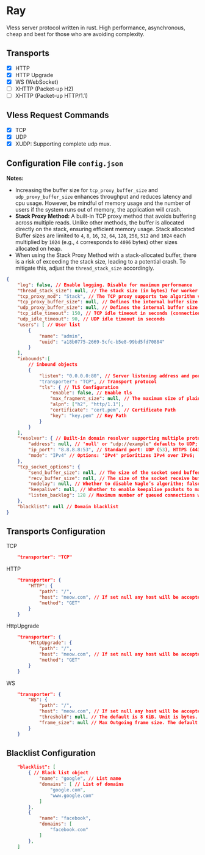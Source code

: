 # Ray

Vless server protocol written in rust. High performance, asynchronous, cheap and best for those who are avoiding complexity.

## Transports

- [x] HTTP
- [x] HTTP Upgrade
- [x] WS (WebSocket)
- [ ] XHTTP (Packet-up H2)
- [ ] XHTTP (Packet-up HTTP/1.1)

## Vless Request Commands

- [x] TCP
- [x] UDP
- [x] XUDP: Supporting complete udp mux.

## Configuration File `config.json`

**Notes:**

- Increasing the buffer size for `tcp_proxy_buffer_size` and `udp_proxy_buffer_size` enhances throughput and reduces latency and cpu usage. However, be mindful of memory usage and the number of users if the system runs out of memory, the application will crash.
- **Stack Proxy Method:** A built-in TCP proxy method that avoids buffering across multiple reads. Unlike other methods, the buffer is allocated directly on the stack, ensuring efficient memory usage. Stack allocated Buffer sizes are limited to `4`, `8`, `16`, `32`, `64`, `128`, `256`, `512` and `1024` each multiplied by `1024` (e.g., `4` corresponds to `4096` bytes) other sizes allocated on heap.
- When using the Stack Proxy Method with a stack-allocated buffer, there is a risk of exceeding the stack size, leading to a potential crash. To mitigate this, adjust the `thread_stack_size` accordingly.

```json
{
    "log": false, // Enable logging. Disable for maximum performance
    "thread_stack_size": null, // The stack size (in bytes) for worker threads. The default stack size for spawned threads is 2 MiB. The actual stack size may be greater than this value if the platform specifies minimal stack size.
    "tcp_proxy_mod": "Stack", // The TCP proxy supports two algorithm variants: `Stack` and `Buffer`. The `Buffer` algorithm accumulates multiple incoming readings before processing, improving efficiency but potentially introducing slight latency. Conversely, the `Stack` algorithm processes data immediately upon arrival, minimizing delay.
    "tcp_proxy_buffer_size": null, // Defines the internal buffer size for the TCP proxy. If set to null, the buffer size defaults to 8KB. Unit is Kb.
    "udp_proxy_buffer_size": null, // Defines the internal buffer size for the UDP proxy. If set to null, the buffer size defaults to 8KB. Unit is Kb.
    "tcp_idle_timeout": 150, // TCP idle timeout in seconds (connection closes after 300 seconds of inactivity)
    "udp_idle_timeout": 90, // UDP idle timeout in seconds
    "users": [ // User list
        {
            "name": "admin",
            "uuid": "a18b0775-2669-5cfc-b5e8-99bd5fd70884"
        }
    ],
    "inbounds":[
        // inbound objects
        {
            "listen": "0.0.0.0:80", // Server listening address and port. [::] works for both ipv4 and ipv6 in linux (dual stack).
            "transporter": "TCP", // Transport protocol
            "tls": { // TLS Configuration
                "enable": false, // Enable tls
                "max_fragment_size": null, // The maximum size of plaintext input to be emitted in a single TLS record. A value of null is equivalent to the TLS maximum of 16 kB.
                "alpn": ["h2", "http/1.1"],
                "certificate": "cert.pem", // Certificate Path
                "key": "key.pem" // Key Path
            }
        }
    ],
    "resolver": { // Built-in domain resolver supporting multiple protocols: udp, https, h3, tls, and quic
        "address": null, // 'null' or "udp://example" defaults to UDP; for other protocols, use: "https://dns.google", "h3://dns.google", "tls://dns.google"
        "ip_port": "8.8.8.8:53", // Standard port: UDP (53), HTTPS (443), TLS/QUIC (853)
        "mode": "IPv4" // Options: 'IPv4' prioritizes IPv4 over IPv6; 'IPv6' prioritizes IPv6 over IPv4
    },
    "tcp_socket_options": {
        "send_buffer_size": null, // The size of the socket send buffer, if set; null means default system size
        "recv_buffer_size": null, // The size of the socket receive buffer, if set; null means default system size
        "nodelay": null, // Whether to disable Nagle’s algorithm; false means packets may be buffered for efficiency
        "keepalive": null, // Whether to enable keepalive packets to maintain connection activity
        "listen_backlog": 128 // Maximum number of queued connections waiting to be accepted
    },
    "blacklist": null // Domain blacklist
}
```

## Transports Configuration

TCP

```json
    "transporter": "TCP"
```

HTTP

```json
    "transporter": {
        "HTTP": {
            "path": "/",
            "host": "meow.com", // If set null any host will be accepted
            "method": "GET"
        }
    }
```

HttpUpgrade

```json
    "transporter": {
        "HttpUpgrade": {
            "path": "/",
            "host": "meow.com", // If set null any host will be accepted
            "method": "GET"
        }
    }
```

WS

```json
    "transporter": {
        "WS": {
            "path": "/",
            "host": "meow.com", // If set null any host will be accepted
            "threshold": null, // The default is 8 KiB. Unit is bytes.
            "frame_size": null // Max Outgoing frame size. The default is 4MiB. Unit is bytes.
        }
    }
```

## Blacklist Configuration

```json
    "blacklist": [
        { // Black list object
            "name": "google", // List name
            "domains": [ // List of domains
                "google.com",
                "www.google.com"
            ]
        },
        {
            "name": "facebook",
            "domains": [
                "facebook.com"
            ]
        },
    ]
```
